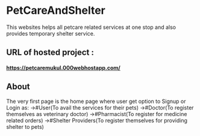 # PetCareAndShelter
This websites helps all petcare related services at one stop and also provides temporary shelter service.

## URL of hosted project :  
#### https://petcaremukul.000webhostapp.com/

## About
The very first page is the home page where user get option to Signup or Login as:
->#User(To avail the services for their pets)
->#Doctor(To register themselves as veterinary doctor)
->#Pharmacist(To register for medicine related orders)
->#Shelter Providers(To register themselves for providing shelter to pets)


